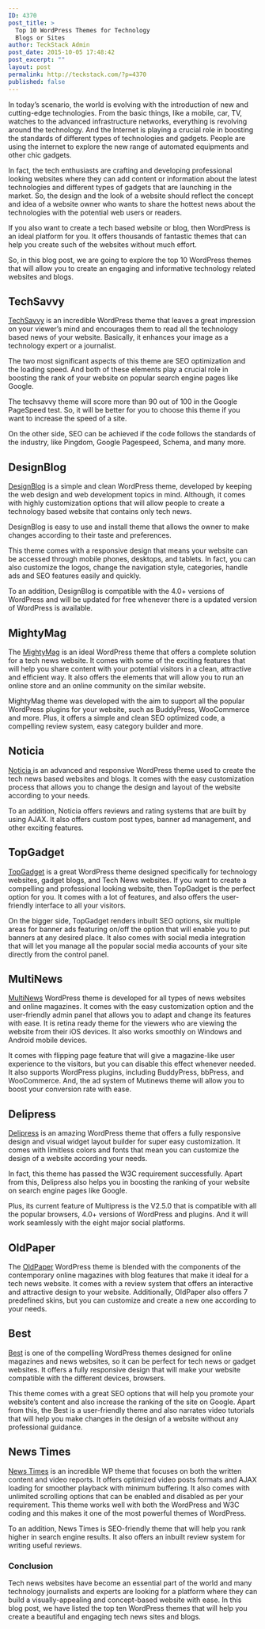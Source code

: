 ```yaml
---
ID: 4370
post_title: >
  Top 10 WordPress Themes for Technology
  Blogs or Sites
author: TeckStack Admin
post_date: 2015-10-05 17:48:42
post_excerpt: ""
layout: post
permalink: http://teckstack.com/?p=4370
published: false
---
```

In today’s scenario, the world is evolving with the introduction of new and cutting-edge technologies. From the basic things, like a mobile, car, TV, watches to the advanced infrastructure networks, everything is revolving around the technology. And the Internet is playing a crucial role in boosting the standards of different types of technologies and gadgets. People are using the internet to explore the new range of automated equipments and other chic gadgets.

In fact, the tech enthusiasts are crafting and developing professional looking websites where they can add content or information about the latest technologies and different types of gadgets that are launching in the market. So, the design and the look of a website should reflect the concept and idea of a website owner who wants to share the hottest news about the technologies with the potential web users or readers.

If you also want to create a tech based website or blog, then WordPress is an ideal platform for you. It offers thousands of fantastic themes that can help you create such of the websites without much effort.

So, in this blog post, we are going to explore the top 10 WordPress themes that will allow you to create an engaging and informative technology related websites and blogs.
<h2>TechSavvy</h2>
<a href="http://magazine3.com/affiliate-partnership/idevaffiliate.php?id=10948&amp;url=394" target="_blank">TechSavvy</a> is an incredible WordPress theme that leaves a great impression on your viewer’s mind and encourages them to read all the technology based news of your website. Basically, it enhances your image as a technology expert or a journalist.

The two most significant aspects of this theme are SEO optimization and the loading speed. And both of these elements play a crucial role in boosting the rank of your website on popular search engine pages like Google.

The techsavvy theme will score more than 90 out of 100 in the Google PageSpeed test. So, it will be better for you to choose this theme if you want to increase the speed of a site.

On the other side, SEO can be achieved if the code follows the standards of the industry, like Pingdom, Google Pagespeed, Schema, and many more.
<h2>DesignBlog</h2>
<a href="http://magazine3.com/affiliate-partnership/idevaffiliate.php?id=10948&amp;url=393" target="_blank">DesignBlog</a> is a simple and clean WordPress theme, developed by keeping the web design and web development topics in mind. Although, it comes with highly customization options that will allow people to create a technology based website that contains only tech news.

DesignBlog is easy to use and install theme that allows the owner to make changes according to their taste and preferences.

This theme comes with a responsive design that means your website can be accessed through mobile phones, desktops, and tablets. In fact, you can also customize the logos, change the navigation style, categories, handle ads and SEO features easily and quickly.

To an addition, DesignBlog is compatible with the 4.0+ versions of WordPress and will be updated for free whenever there is a updated version of WordPress is available.
<h2>MightyMag</h2>
The <a href="http://themeforest.net/item/mightymag-magazine-shop-community-wp-theme/8193358?ref=kushjays" target="_blank">MightyMag</a> is an ideal WordPress theme that offers a complete solution for a tech news website. It comes with some of the exciting features that will help you share content with your potential visitors in a clean, attractive and efficient way. It also offers the elements that will allow you to run an online store and an online community on the similar website.

MightyMag theme was developed with the aim to support all the popular WordPress plugins for your website, such as BuddyPress, WooCommerce and more. Plus, it offers a simple and clean SEO optimized code, a compelling review system, easy category builder and more.
<h2>Noticia</h2>
<a href="http://themeforest.net/item/noticia-responsive-wordpress-magazine-theme/7806210?ref=kushjays" target="_blank">Noticia </a>is an advanced and responsive WordPress theme used to create the tech news based websites and blogs. It comes with the easy customization process that allows you to change the design and layout of the website according to your needs.

To an addition, Noticia offers reviews and rating systems that are built by using AJAX. It also offers custom post types, banner ad management, and other exciting features.
<h2>TopGadget</h2>
<a href="http://magazine3.com/affiliate-partnership/idevaffiliate.php?id=10948&amp;url=395" target="_blank">TopGadget</a> is a great WordPress theme designed specifically for technology websites, gadget blogs, and Tech News websites. If you want to create a compelling and professional looking website, then TopGadget is the perfect option for you. It comes with a lot of features, and also offers the user-friendly interface to all your visitors.

On the bigger side, TopGadget renders inbuilt SEO options, six multiple areas for banner ads featuring on/off the option that will enable you to put banners at any desired place. It also comes with social media integration that will let you manage all the popular social media accounts of your site directly from the control panel.
<h2>MultiNews</h2>
<a href="http://themeforest.net/item/multinews-multipurpose-wordpress-newsmagazine/8103494?ref=kushjays" target="_blank">MultiNews</a> WordPress theme is developed for all types of news websites and online magazines. It comes with the easy customization option and the user-friendly admin panel that allows you to adapt and change its features with ease. It is retina ready theme for the viewers who are viewing the website from their iOS devices. It also works smoothly on Windows and Android mobile devices.

It comes with flipping page feature that will give a magazine-like user experience to the visitors, but you can disable this effect whenever needed. It also supports WordPress plugins, including BuddyPress, bbPress, and WooCommerce. And, the ad system of Mutinews theme will allow you to boost your conversion rate with ease.
<h2>Delipress</h2>
<a href="http://themeforest.net/item/delipress-magazine-and-review-wordpress-theme/7641807?ref=kushjays" target="_blank">Delipress</a> is an amazing WordPress theme that offers a fully responsive design and visual widget layout builder for super easy customization. It comes with limitless colors and fonts that mean you can customize the design of a website according your needs.

In fact, this theme has passed the W3C requirement successfully. Apart from this, Delipress also helps you in boosting the ranking of your website on search engine pages like Google.

Plus, its current feature of Multipress is the V2.5.0 that is compatible with all the popular browsers, 4.0+ versions of WordPress and plugins. And it will work seamlessly with the eight major social platforms.
<h2>OldPaper</h2>
The <a href="http://themeforest.net/item/oldpaper-ultimate-magazine-blog-theme/7431822?ref=kushjays" target="_blank">OldPaper</a> WordPress theme is blended with the components of the contemporary online magazines with blog features that make it ideal for a tech news website. It comes with a review system that offers an interactive and attractive design to your website. Additionally, OldPaper also offers 7 predefined skins, but you can customize and create a new one according to your needs.
<h2>Best</h2>
<a href="https://mythemeshop.com/go/aff/go/kushjays/?cr=aHR0cHM6Ly9teXRoZW1lc2hvcC5jb20vdGhlbWVzL2Jlc3Q=" target="_blank">Best</a> is one of the compelling WordPress themes designed for online magazines and news websites, so it can be perfect for tech news or gadget websites. It offers a fully responsive design that will make your website compatible with the different devices, browsers.

This theme comes with a great SEO options that will help you promote your website’s content and also increase the ranking of the site on Google. Apart from this, the Best is a user-friendly theme and also narrates video tutorials that will help you make changes in the design of a website without any professional guidance.
<h2>News Times</h2>
<a href="https://mythemeshop.com/go/aff/go/kushjays/?cr=aHR0cHM6Ly9teXRoZW1lc2hvcC5jb20vdGhlbWVzL25ld3N0aW1lcw==" target="_blank">News Times</a> is an incredible WP theme that focuses on both the written content and video reports. It offers optimized video posts formats and AJAX loading for smoother playback with minimum buffering. It also comes with unlimited scrolling options that can be enabled and disabled as per your requirement. This theme works well with both the WordPress and W3C coding and this makes it one of the most powerful themes of WordPress.

To an addition, News Times is SEO-friendly theme that will help you rank higher in search engine results. It also offers an inbuilt review system for writing useful reviews.
<h3>Conclusion</h3>
Tech news websites have become an essential part of the world and many technology journalists and experts are looking for a platform where they can build a visually-appealing and concept-based website with ease. In this blog post, we have listed the top ten WordPress themes that will help you create a beautiful and engaging tech news sites and blogs.

&nbsp;